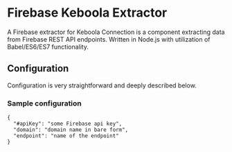 # Firebase Keboola Extractor

A Firebase extractor for Keboola Connection is a component extracting data from Firebase REST API endpoints. Written in Node.js with utilization of Babel/ES6/ES7 functionality.

## Configuration

Configuration is very straightforward and deeply described below.

### Sample configuration

    {
      "#apiKey": "some Firebase api key",
      "domain": "domain name in bare form",
      "endpoint": "name of the endpoint"
    }
